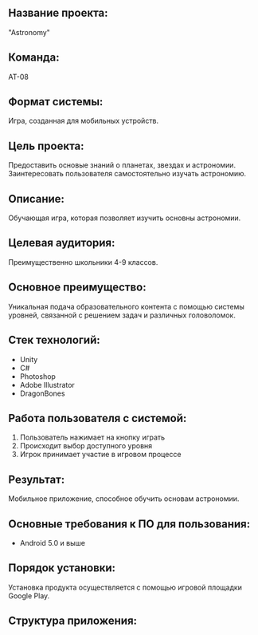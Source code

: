 ## Название проекта: 
"Astronomy"

## Команда: 
АТ-08

## Формат системы: 
Игра, созданная для мобильных устройств.

## Цель проекта:
Предоставить основые знаний о планетах, звездах и астрономии. Заинтересовать пользователя самостоятельно изучать астрономию.

## Описание:
Обучающая игра, которая позволяет изучить основны астрономии. 

## Целевая аудитория:
Преимущественно школьники 4-9 классов.

## Основное преимущество:
Уникальная подача образовательного контента с помощью системы уровней, связанной с решением задач и различных головоломок.

## Стек технологий: 
+ Unity
+ C#
+ Photoshop
+ Adobe Illustrator
+ DragonBones

## Работа пользователя с системой:
1. Пользователь нажимает на кнопку играть
2. Происходит выбор доступного уровня
3. Игрок принимает участие в игровом процессе

## Результат: 
Мобильное приложение, способное обучить основам астрономии.

## Основные требования к ПО для пользования:
- Android 5.0 и выше

## Порядок установки:
Установка продукта осуществляется с помощью игровой площадки Google Play.

## Структура приложения:

